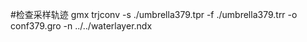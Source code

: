 #检查采样轨迹
gmx trjconv -s ./umbrella379.tpr -f ./umbrella379.trr -o conf379.gro -n ../../waterlayer.ndx
